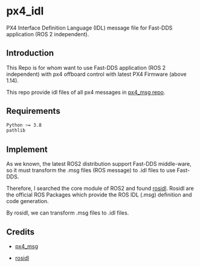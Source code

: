 # px4_idl
PX4 Interface Definition Language (IDL) message file for Fast-DDS application (ROS 2 independent).

## Introduction

This Repo is for whom want to use Fast-DDS application (ROS 2 independent) with px4 offboard control with latest PX4 Firmware (above 1.14). 

This repo provide idl files of all px4 messages in [px4_msg repo](https://github.com/PX4/px4_msgs).

## Requirements
```bash
Python >= 3.8
pathlib
```

## Implement

As we known, the latest ROS2 distribution support Fast-DDS middle-ware, so it must transform the .msg files (ROS message) to .idl files to use Fast-DDS.

Therefore, I searched the core module of ROS2 and found [rosidl](https://github.com/ros2/rosidl). Rosidl are the official ROS Packages which provide the ROS IDL (.msg) definition and code generation.

By rosidl, we can transform .msg files to .idl files.

## Credits

- [px4_msg](https://github.com/PX4/px4_msgs)

- [rosidl](https://github.com/ros2/rosidl)